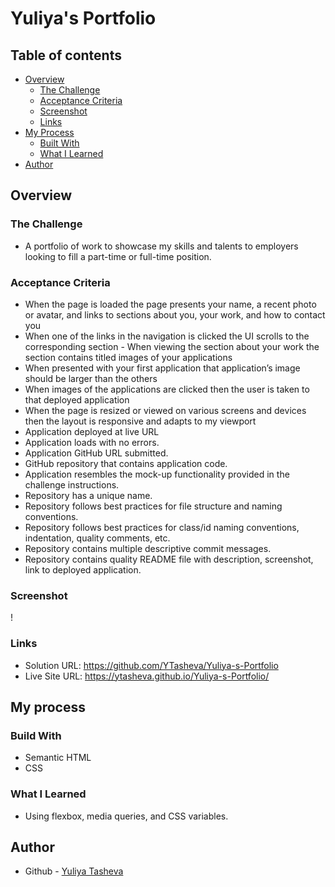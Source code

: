 # Yuliya's Portfolio

## Table of contents

- [Overview](#overview)
  - [The Challenge](#the-challenge)
  - [Acceptance Criteria](#acceptance-criteria)
  - [Screenshot](#screenshot)
  - [Links](#links)
- [My Process](#my-process)
  - [Built With](#built-with)
  - [What I Learned](#what-i-learned)
- [Author](#author)

## Overview

### The Challenge

-  A portfolio of work to showcase my skills and talents to employers looking to fill a part-time or full-time position.

### Acceptance Criteria

- When the page is loaded the page presents your name, a recent photo or avatar, and links to sections about you, your work, and how to contact you
- When one of the links in the navigation is clicked the UI scrolls to the corresponding section  - When viewing the section about your work the section contains titled images of your applications
- When presented with your first application that application’s image should be larger than the others
- When images of the applications are clicked then the user is taken to that deployed application
- When the page is resized or viewed on various screens and devices then the layout is responsive and adapts to my viewport
- Application deployed at live URL
- Application loads with no errors.
- Application GitHub URL submitted.
- GitHub repository that contains application code.
- Application resembles the mock-up functionality provided in the challenge instructions.
- Repository has a unique name.
- Repository follows best practices for file structure and naming conventions.
- Repository follows best practices for class/id naming conventions, indentation, quality comments, etc.
- Repository contains multiple descriptive commit messages.
- Repository contains quality README file with description, screenshot, link to deployed application.

  
### Screenshot

!

### Links

- Solution URL: https://github.com/YTasheva/Yuliya-s-Portfolio
- Live Site URL: https://ytasheva.github.io/Yuliya-s-Portfolio/  
## My process

### Build With

- Semantic HTML
- CSS

### What I Learned

- Using flexbox, media queries, and CSS variables.

## Author

- Github - [Yuliya Tasheva](https://github.com/YTasheva)
